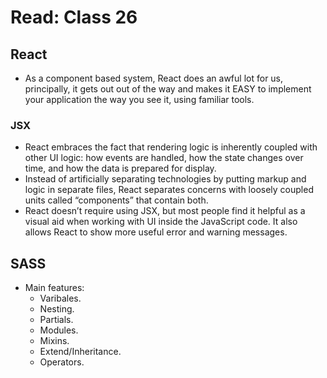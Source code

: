 # Read: Class 26

## React
- As a component based system, React does an awful lot for us, principally, it gets out out of the way and makes it EASY to implement your application the way you see it, using familiar tools.

### JSX
- React embraces the fact that rendering logic is inherently coupled with other UI logic: how events are handled, how the state changes over time, and how the data is prepared for display.
- Instead of artificially separating technologies by putting markup and logic in separate files, React separates concerns with loosely coupled units called “components” that contain both. 
- React doesn’t require using JSX, but most people find it helpful as a visual aid when working with UI inside the JavaScript code. It also allows React to show more useful error and warning messages.


## SASS
- Main features:
  * Varibales.
  * Nesting.
  * Partials.
  * Modules.
  * Mixins.
  * Extend/Inheritance.
  * Operators.
